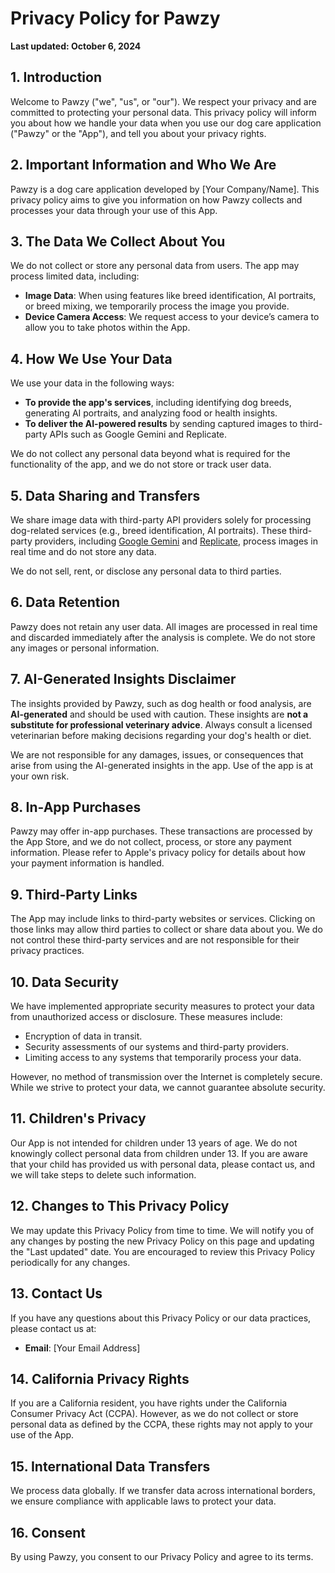 # Privacy Policy for Pawzy

**Last updated: October 6, 2024**

## 1. Introduction

Welcome to Pawzy ("we", "us", or "our"). We respect your privacy and are committed to protecting your personal data. This privacy policy will inform you about how we handle your data when you use our dog care application ("Pawzy" or the "App"), and tell you about your privacy rights.

## 2. Important Information and Who We Are

Pawzy is a dog care application developed by [Your Company/Name]. This privacy policy aims to give you information on how Pawzy collects and processes your data through your use of this App.

## 3. The Data We Collect About You

We do not collect or store any personal data from users. The app may process limited data, including:

- **Image Data**: When using features like breed identification, AI portraits, or breed mixing, we temporarily process the image you provide.
- **Device Camera Access**: We request access to your device’s camera to allow you to take photos within the App.

## 4. How We Use Your Data

We use your data in the following ways:

- **To provide the app's services**, including identifying dog breeds, generating AI portraits, and analyzing food or health insights.
- **To deliver the AI-powered results** by sending captured images to third-party APIs such as Google Gemini and Replicate.

We do not collect any personal data beyond what is required for the functionality of the app, and we do not store or track user data.

## 5. Data Sharing and Transfers

We share image data with third-party API providers solely for processing dog-related services (e.g., breed identification, AI portraits). These third-party providers, including [Google Gemini](https://www.gemini.com/legal/privacy-policy) and [Replicate](https://replicate.com/privacy), process images in real time and do not store any data.

We do not sell, rent, or disclose any personal data to third parties.

## 6. Data Retention

Pawzy does not retain any user data. All images are processed in real time and discarded immediately after the analysis is complete. We do not store any images or personal information.

## 7. AI-Generated Insights Disclaimer

The insights provided by Pawzy, such as dog health or food analysis, are **AI-generated** and should be used with caution. These insights are **not a substitute for professional veterinary advice**. Always consult a licensed veterinarian before making decisions regarding your dog's health or diet.

We are not responsible for any damages, issues, or consequences that arise from using the AI-generated insights in the app. Use of the app is at your own risk.

## 8. In-App Purchases

Pawzy may offer in-app purchases. These transactions are processed by the App Store, and we do not collect, process, or store any payment information. Please refer to Apple's privacy policy for details about how your payment information is handled.

## 9. Third-Party Links

The App may include links to third-party websites or services. Clicking on those links may allow third parties to collect or share data about you. We do not control these third-party services and are not responsible for their privacy practices.

## 10. Data Security

We have implemented appropriate security measures to protect your data from unauthorized access or disclosure. These measures include:

- Encryption of data in transit.
- Security assessments of our systems and third-party providers.
- Limiting access to any systems that temporarily process your data.

However, no method of transmission over the Internet is completely secure. While we strive to protect your data, we cannot guarantee absolute security.

## 11. Children's Privacy

Our App is not intended for children under 13 years of age. We do not knowingly collect personal data from children under 13. If you are aware that your child has provided us with personal data, please contact us, and we will take steps to delete such information.

## 12. Changes to This Privacy Policy

We may update this Privacy Policy from time to time. We will notify you of any changes by posting the new Privacy Policy on this page and updating the "Last updated" date. You are encouraged to review this Privacy Policy periodically for any changes.

## 13. Contact Us

If you have any questions about this Privacy Policy or our data practices, please contact us at:

- **Email**: [Your Email Address]

## 14. California Privacy Rights

If you are a California resident, you have rights under the California Consumer Privacy Act (CCPA). However, as we do not collect or store personal data as defined by the CCPA, these rights may not apply to your use of the App.

## 15. International Data Transfers

We process data globally. If we transfer data across international borders, we ensure compliance with applicable laws to protect your data.

## 16. Consent

By using Pawzy, you consent to our Privacy Policy and agree to its terms.
